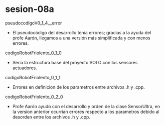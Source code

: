 # sesion-08a

pseudocodigoV0_1_4__error 
- El pseudocódigo del desarrollo tenía errores; gracias a la ayuda del profe Aarón, llegamos a una versión más simplificada y con menos errores. 

codigoRobotFriolento_0_1_0 
- Sería la estructura base del proyecto SOLO con los sensores actuadores.

codigoRobotFriolento_0_1_1
- Errores en definicion de los parametros entre archivos .h y .cpp. 

codigoRobotFriolento_0_2_0 
- Profe Aarón ayudo con el desarrollo y orden de la clase SensorUltra, en la version anterior ocurrian errores respecto a los parametros debido al desorden entre los archivos .h y .cpp.
